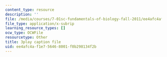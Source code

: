 ```yaml
---
content_type: resource
description: ''
file: /media/courses/7-01sc-fundamentals-of-biology-fall-2011/ee4afc4af1e756468001f0b298134f2b_tMr9XH64rtM.vtt
file_type: application/x-subrip
learning_resource_types: []
ocw_type: OCWFile
resourcetype: Other
title: 3play caption file
uid: ee4afc4a-f1e7-5646-8001-f0b298134f2b
---
```

